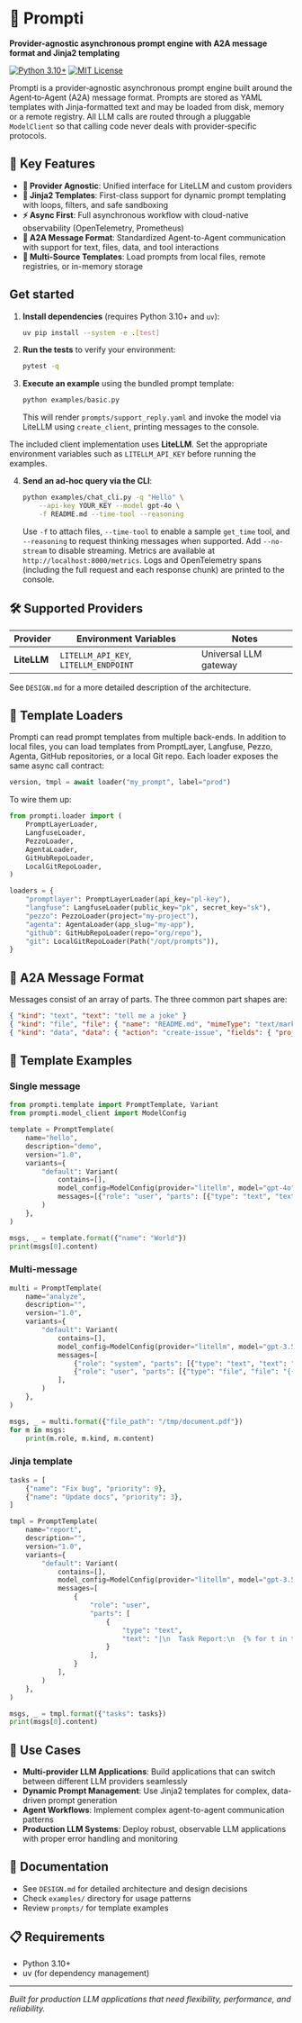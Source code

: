 # 🚀 Prompti

**Provider-agnostic asynchronous prompt engine with A2A message format and Jinja2 templating**

[![Python 3.10+](https://img.shields.io/badge/python-3.10+-blue.svg)](https://www.python.org/downloads/)
[![MIT License](https://img.shields.io/badge/license-MIT-green.svg)](LICENSE)

Prompti is a provider‑agnostic asynchronous prompt engine built around the
Agent‑to‑Agent (A2A) message format. Prompts are stored as YAML templates with Jinja-formatted text and
may be loaded from disk, memory or a remote registry. All LLM calls are routed
through a pluggable `ModelClient` so that calling code never deals with
provider‑specific protocols.

## 🌟 Key Features

- **🔄 Provider Agnostic**: Unified interface for LiteLLM and custom providers
- **📝 Jinja2 Templates**: First-class support for dynamic prompt templating with loops, filters, and safe sandboxing
- **⚡ Async First**: Full asynchronous workflow with cloud-native observability (OpenTelemetry, Prometheus)
- **🎯 A2A Message Format**: Standardized Agent-to-Agent communication with support for text, files, data, and tool interactions
- **📂 Multi-Source Templates**: Load prompts from local files, remote registries, or in-memory storage

## Get started

1. **Install dependencies** (requires Python 3.10+ and `uv`):

   ```bash
   uv pip install --system -e .[test]
   ```

2. **Run the tests** to verify your environment:

   ```bash
   pytest -q
   ```

3. **Execute an example** using the bundled prompt template:

   ```bash
   python examples/basic.py
   ```

   This will render `prompts/support_reply.yaml` and invoke the
   model via LiteLLM using `create_client`, printing messages to the console.

The included client implementation uses **LiteLLM**. Set the
appropriate environment variables such as `LITELLM_API_KEY` before running the
examples.

4. **Send an ad-hoc query via the CLI**:

   ```bash
   python examples/chat_cli.py -q "Hello" \
       --api-key YOUR_KEY --model gpt-4o \
       -f README.md --time-tool --reasoning
   ```

   Use `-f` to attach files, `--time-tool` to enable a sample `get_time` tool,
   and `--reasoning` to request thinking messages when supported.
   Add `--no-stream` to disable streaming.
   Metrics are available at `http://localhost:8000/metrics`.
   Logs and OpenTelemetry spans (including the full request and each response chunk) are printed to the console.


## 🛠️ Supported Providers

| Provider | Environment Variables | Notes |
|----------|----------------------|-------|
| **LiteLLM** | `LITELLM_API_KEY`, `LITELLM_ENDPOINT` | Universal LLM gateway |


See `DESIGN.md` for a more detailed description of the architecture.

## 🔌 Template Loaders

Prompti can read prompt templates from multiple back-ends. In addition to local
files, you can load templates from PromptLayer, Langfuse, Pezzo, Agenta, GitHub
repositories, or a local Git repo. Each loader exposes the same async call
contract:

```python
version, tmpl = await loader("my_prompt", label="prod")
```

To wire them up:

```python
from prompti.loader import (
    PromptLayerLoader,
    LangfuseLoader,
    PezzoLoader,
    AgentaLoader,
    GitHubRepoLoader,
    LocalGitRepoLoader,
)

loaders = {
    "promptlayer": PromptLayerLoader(api_key="pl-key"),
    "langfuse": LangfuseLoader(public_key="pk", secret_key="sk"),
    "pezzo": PezzoLoader(project="my-project"),
    "agenta": AgentaLoader(app_slug="my-app"),
    "github": GitHubRepoLoader(repo="org/repo"),
    "git": LocalGitRepoLoader(Path("/opt/prompts")),
}
```

## 💬 A2A Message Format

Messages consist of an array of parts. The three common part shapes are:

```json
{ "kind": "text", "text": "tell me a joke" }
{ "kind": "file", "file": { "name": "README.md", "mimeType": "text/markdown", "bytes": "IyBTYW1wbGUgTWFya2Rvd24gZmlsZQoK…" } }
{ "kind": "data", "data": { "action": "create-issue", "fields": { "project": "MLInfra", "severity": "high", "title": "GPU node failure" } } }
```

## 📝 Template Examples

### Single message

```python
from prompti.template import PromptTemplate, Variant
from prompti.model_client import ModelConfig

template = PromptTemplate(
    name="hello",
    description="demo",
    version="1.0",
    variants={
        "default": Variant(
            contains=[],
            model_config=ModelConfig(provider="litellm", model="gpt-4o"),
            messages=[{"role": "user", "parts": [{"type": "text", "text": "Hello {{ name }}!"}]}],
        )
    },
)

msgs, _ = template.format({"name": "World"})
print(msgs[0].content)
```

### Multi-message

```python
multi = PromptTemplate(
    name="analyze",
    description="",
    version="1.0",
    variants={
        "default": Variant(
            contains=[],
            model_config=ModelConfig(provider="litellm", model="gpt-3.5-turbo"),
            messages=[
                {"role": "system", "parts": [{"type": "text", "text": "Analyze file"}]},
                {"role": "user", "parts": [{"type": "file", "file": "{{ file_path }}"}]},
            ],
        )
    },
)

msgs, _ = multi.format({"file_path": "/tmp/document.pdf"})
for m in msgs:
    print(m.role, m.kind, m.content)
```

### Jinja template

```python
tasks = [
    {"name": "Fix bug", "priority": 9},
    {"name": "Update docs", "priority": 3},
]

tmpl = PromptTemplate(
    name="report",
    description="",
    version="1.0",
    variants={
        "default": Variant(
            contains=[],
            model_config=ModelConfig(provider="litellm", model="gpt-3.5-turbo"),
            messages=[
                {
                    "role": "user",
                    "parts": [
                        {
                            "type": "text",
                            "text": "|\n  Task Report:\n  {% for t in tasks %}\n  - {{ t.name }} ({{ t.priority }})\n  {% endfor %}",
                        }
                    ],
                }
            ],
        )
    },
)

msgs, _ = tmpl.format({"tasks": tasks})
print(msgs[0].content)
```


## 🧪 Use Cases

- **Multi-provider LLM Applications**: Build applications that can switch between different LLM providers seamlessly
- **Dynamic Prompt Management**: Use Jinja2 templates for complex, data-driven prompt generation
- **Agent Workflows**: Implement complex agent-to-agent communication patterns
- **Production LLM Systems**: Deploy robust, observable LLM applications with proper error handling and monitoring

## 📖 Documentation

- See `DESIGN.md` for detailed architecture and design decisions
- Check `examples/` directory for usage patterns
- Review `prompts/` for template examples

## 📋 Requirements

- Python 3.10+
- uv (for dependency management)

---

*Built for production LLM applications that need flexibility, performance, and reliability.*
```
